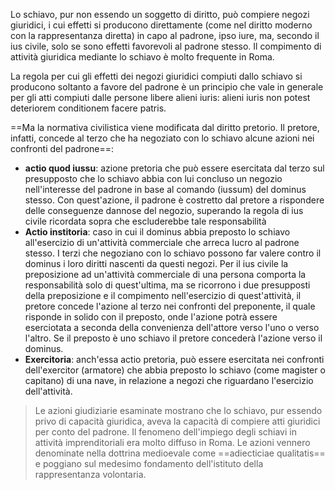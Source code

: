 Lo schiavo, pur non essendo un soggetto di diritto, può compiere negozi giuridici, i cui effetti si producono direttamente (come nel diritto moderno con la rappresentanza diretta) in capo al padrone, ipso iure, ma, secondo il ius civile, solo se sono effetti favorevoli al padrone stesso.
Il compimento di attività giuridica mediante lo schiavo è molto frequente in Roma.

La regola per cui gli effetti dei negozi giuridici compiuti dallo schiavo si producono soltanto a favore del padrone è un principio che vale in generale per gli atti compiuti dalle persone libere alieni iuris: alieni iuris non potest deteriorem conditionem facere patris.

==Ma la normativa civilistica viene modificata dal diritto pretorio.
Il pretore, infatti, concede al terzo che ha negoziato con lo schiavo alcune azioni nei confronti del padrone==:
- **actio quod iussu**: azione pretoria che può essere esercitata dal terzo sul presupposto che lo schiavo abbia con lui concluso un negozio nell'interesse del padrone in base al comando (iussum) del dominus stesso. Con quest'azione, il padrone è costretto dal pretore a rispondere delle conseguenze dannose del negozio, superando la regola di ius civile ricordata sopra che escluderebbe tale responsabilità
- **Actio institoria**: caso in cui il dominus abbia preposto lo schiavo all'esercizio di un'attività commerciale che arreca lucro al padrone stesso. I terzi che negoziano con lo schiavo possono far valere contro il dominus i loro diritti nascenti da questi negozi. Per il ius civile la preposizione ad un'attività commerciale di una persona comporta la responsabilità solo di quest'ultima, ma se ricorrono i due presupposti della preposizione e il compimento nell'esercizio di quest'attività, il pretore concede l'azione al terzo nei confronti del preponente, il quale risponde in solido con il preposto, onde l'azione potrà essere eserciotata a seconda della convenienza dell'attore verso l'uno o verso l'altro. Se il preposto è uno schiavo il pretore concederà l'azione verso il dominus.
- **Exercitoria**: anch'essa actio pretoria, può essere esercitata nei confronti dell'exercitor (armatore) che abbia preposto lo schiavo (come magister o capitano) di una nave, in relazione a negozi che riguardano l'esercizio dell'attività.

> Le azioni giudiziarie esaminate mostrano che lo schiavo, pur essendo privo di capacità giuridica, aveva la capacità di compiere atti giuridici per conto del padrone. Il fenomeno dell'impiego degli schiavi in attività imprenditoriali era molto diffuso in Roma.
> Le azioni vennero denominate nella dottrina medioevale come ==adiecticiae qualitatis== e poggiano sul medesimo fondamento dell'istituto della rappresentanza volontaria.
